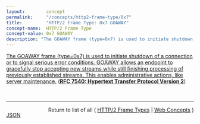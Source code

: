 ```yaml
---
layout:        concept
permalink:     "/concepts/http2-frame-type/0x7"
title:         "HTTP/2 Frame Type: 0x7 GOAWAY"
concept-name:  HTTP/2 Frame Type
concept-value: 0x7 GOAWAY
description: "The GOAWAY frame (type=0x7) is used to initiate shutdown of a connection or to signal serious error conditions. GOAWAY allows an endpoint to gracefully stop accepting new streams while still finishing processing of previously established streams. This enables administrative actions, like server maintenance."
---
```


[The GOAWAY frame (type=0x7) is used to initiate shutdown of a connection or to signal serious error conditions. GOAWAY allows an endpoint to gracefully stop accepting new streams while still finishing processing of previously established streams. This enables administrative actions, like server maintenance.](https://datatracker.ietf.org/doc/html/rfc7540#section-6.8 "Read documentation for HTTP/2 Frame Type &#34;0x7&#34;") (**[RFC 7540: Hypertext Transfer Protocol Version 2](/specs/IETF/RFC/7540 "This specification describes an optimized expression of the semantics of the Hypertext Transfer Protocol (HTTP). HTTP/2 enables a more efficient use of network resources and a reduced perception of latency by introducing header field compression and allowing multiple concurrent exchanges on the same connection. It also introduces unsolicited push of representations from servers to clients. This specification is an alternative to, but does not obsolete, the HTTP/1.1 message syntax. HTTP's existing semantics remain unchanged.")**)

<br/>
<hr/>

<p style="float : left"><a href="./0x7.json" title="JSON representing this particular Web Concept value">JSON</a></p>
<p style="text-align: right">Return to list of all ( <a href="../http2-frame-type/">HTTP/2 Frame Types</a> | <a href="../">Web Concepts</a> )</p>
